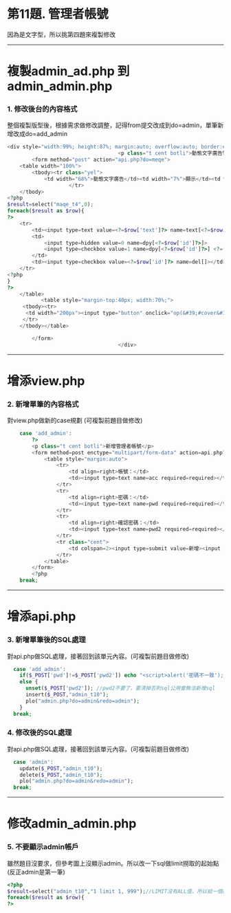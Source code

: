 # 第11題. 管理者帳號

因為是文字型，所以挑第四題來複製修改

---

# 複製admin\_ad.php 到 admin\_admin.php

### 1. 修改後台的內容格式

整個複製版型後，根據需求做修改調整，記得from提交改成到do=admin，單筆新增改成do=add\_admin

```php
<div style="width:99%; height:87%; margin:auto; overflow:auto; border:#666 1px solid;">
                                    <p class="t cent botli">動態文字廣告管理</p>
        <form method="post" action="api.php?do=meqe">
    <table width="100%">
        <tbody><tr class="yel">
            <td width="68%">動態文字廣告</td><td width="7%">顯示</td><td width="7%">刪除</td>
                    </tr>
    </tbody>
<?php
$result=select("maqe_t4",0);
foreach($result as $row){
?>
    <tr>
        <td><input type=text value=<?=$row['text']?> name=text[<?=$row['id']?>] style="width:90%"></td>
        <td>
            <input type=hidden value=0 name=dpy[<?=$row['id']?>]>
            <input type=checkbox value=1 name=dpy[<?=$row['id']?>] <?=($row["dpy"])?"checked":""?>>
        </td>
        <td><input type=checkbox value=<?=$row['id']?> name=del[]></td>
    </tr>
<?php
}
?>
    </table>
           <table style="margin-top:40px; width:70%;">
     <tbody><tr>
      <td width="200px"><input type="button" onclick="op(&#39;#cover&#39;,&#39;#cvr&#39;,&#39;view.php?do=add_meqe&#39;)" value="新增動態文字廣告"></td><td class="cent"><input type="submit" value="修改確定"><input type="reset" value="重置"></td>
     </tr>
    </tbody></table>    

        </form>
                                    </div>
```

---

# 增添view.php

### 2. 新增單筆的內容格式

對view.php做新的case規劃 \(可複製前題目做修改\)

```php
    case 'add_admin':
        ?>
        <p class="t cent botli">新增管理者帳號</p>
        <form method=post enctype="multipart/form-data" action=api.php?do=<?=$_GET['do']?>>
            <table style="margin:auto">
                <tr>
                    <td align=right>帳號：</td>
                    <td><input type=text name=acc required=required></td>
                </tr>
                <tr>
                    <td align=right>密碼：</td>
                    <td><input type=text name=pwd required=required></td>
                </tr>
                <tr>
                    <td align=right>確認密碼：</td>
                    <td><input type=text name=pwd2 required=required></td>
                </tr>
                <tr class="cent">
                    <td colspan=2><input type=submit value=新增><input type=reset value=重置></td>
                </tr>
            </table>
        </form>
        <?php
    break;
```

---

# 增添api.php

### 3. 新增單筆後的SQL處理

對api.php做SQL處理，接著回到該單元內容。\(可複製前題目做修改\)

```php
  case 'add_admin':
    if($_POST['pwd']!=$_POST['pwd2']) echo "<script>alert('密碼不一致');window.history.back();</script>";
    else {
      unset($_POST['pwd2']); //pwd2不要了，要清掉否則sql公用會無法新增sql
      insert($_POST,"admin_t10");
      plo("admin.php?do=admin&redo=admin");
    }
  break;
```

### 4. 修改後的SQL處理

對api.php做SQL處理，接著回到該單元內容。\(可複製前題目做修改\)

```php
  case 'admin':
    update($_POST,"admin_t10");
    delete($_POST,"admin_t10");
    plo("admin.php?do=admin&redo=admin");
  break;
```

---

# 修改admin\_admin.php

### 5. 不要顯示admin帳戶

雖然題目沒要求，但參考圖上沒顯示admin。所以改一下sql做limit撈取的起始點\(反正admin是第一筆\)

```php
<?php
$result=select("admin_t10","1 limit 1, 999");//LIMIT沒有ALL值，所以給一個極大數字即可
foreach($result as $row){
?>
```



